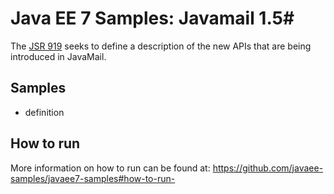 # Java EE 7 Samples: Javamail 1.5#

The [JSR 919](https://jcp.org/en/jsr/detail?id=919) seeks to define a description of the new APIs that are being introduced in JavaMail. 

## Samples ##

 - definition

## How to run

More information on how to run can be found at: <https://github.com/javaee-samples/javaee7-samples#how-to-run->


